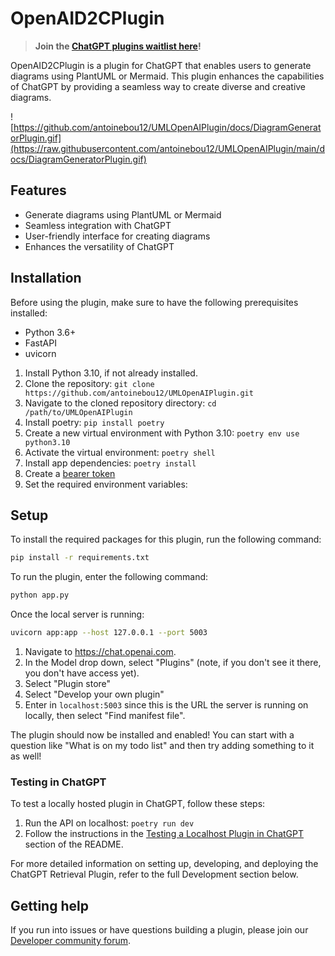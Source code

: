 # OpenAID2CPlugin

> **Join the [ChatGPT plugins waitlist here](https://openai.com/waitlist/plugins)!**

OpenAID2CPlugin is a plugin for ChatGPT that enables users to generate diagrams using PlantUML or Mermaid. This plugin enhances the capabilities of ChatGPT by providing a seamless way to create diverse and creative diagrams.

![https://github.com/antoinebou12/UMLOpenAIPlugin/docs/DiagramGeneratorPlugin.gif](https://raw.githubusercontent.com/antoinebou12/UMLOpenAIPlugin/main/docs/DiagramGeneratorPlugin.gif)

## Features
- Generate diagrams using PlantUML or Mermaid
- Seamless integration with ChatGPT
- User-friendly interface for creating diagrams
- Enhances the versatility of ChatGPT

## Installation
Before using the plugin, make sure to have the following prerequisites installed:

- Python 3.6+
- FastAPI
- uvicorn

1. Install Python 3.10, if not already installed.
2. Clone the repository: `git clone https://github.com/antoinebou12/UMLOpenAIPlugin.git`
3. Navigate to the cloned repository directory: `cd /path/to/UMLOpenAIPlugin`
4. Install poetry: `pip install poetry`
5. Create a new virtual environment with Python 3.10: `poetry env use python3.10`
6. Activate the virtual environment: `poetry shell`
7. Install app dependencies: `poetry install`
8. Create a [bearer token](#general-environment-variables)
9. Set the required environment variables:

## Setup

To install the required packages for this plugin, run the following command:

```bash
pip install -r requirements.txt
```

To run the plugin, enter the following command:

```bash
python app.py
```

Once the local server is running:

```bash
uvicorn app:app --host 127.0.0.1 --port 5003
```

1. Navigate to https://chat.openai.com.
2. In the Model drop down, select "Plugins" (note, if you don't see it there, you don't have access yet).
3. Select "Plugin store"
4. Select "Develop your own plugin"
5. Enter in `localhost:5003` since this is the URL the server is running on locally, then select "Find manifest file".

The plugin should now be installed and enabled! You can start with a question like "What is on my todo list" and then try adding something to it as well!


### Testing in ChatGPT

To test a locally hosted plugin in ChatGPT, follow these steps:

1. Run the API on localhost: `poetry run dev`
2. Follow the instructions in the [Testing a Localhost Plugin in ChatGPT](#testing-a-localhost-plugin-in-chatgpt) section of the README.

For more detailed information on setting up, developing, and deploying the ChatGPT Retrieval Plugin, refer to the full Development section below.

## Getting help

If you run into issues or have questions building a plugin, please join our [Developer community forum](https://community.openai.com/c/chat-plugins/20).
